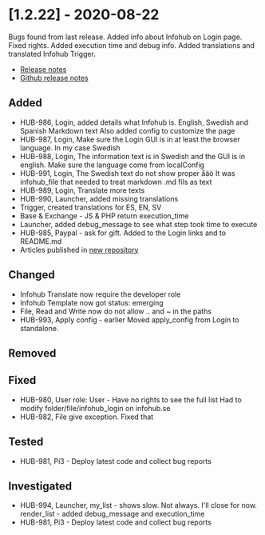 # [1.2.22] - 2020-08-22

Bugs found from last release. Added info about Infohub on Login page. Fixed rights. Added execution time and debug info. Added translations and translated Infohub Trigger. 

* [Release notes](main,release_v1v2v22)
* [Github release notes](https://github.com/peterlembke/infohub/releases/tag/v1.2.22)

## Added
* HUB-986, Login, added details what Infohub is. English, Swedish and Spanish Markdown text
    Also added config to customize the page
* HUB-987, Login, Make sure the Login GUI is in at least the browser language. In my case Swedish
* HUB-988, Login, The information text is in Swedish and the GUI is in english. Make sure the language come from localConfig
* HUB-991, Login, The Swedish text do not show proper åäö
    It was infohub_file that needed to treat markdown .md fils as text
* HUB-989, Login, Translate more texts
* HUB-990, Launcher, added missing translations
* Trigger, created translations for ES, EN, SV
* Base & Exchange - JS & PHP return execution_time
* Launcher, added debug_message to see what step took time to execute
* HUB-985, Paypal - ask for gift. Added to the Login links and to README.md
* Articles published in [new repository](https://github.com/peterlembke/infohub-articles#readme)

## Changed
* Infohub Translate now require the developer role
* Infohub Template now got status: emerging
* File, Read and Write now do not allow .. and ~ in the paths
* HUB-993, Apply config - earlier
    Moved apply_config from Login to standalone.

## Removed

## Fixed
* HUB-980, User role: User - Have no rights to see the full list
    Had to modify folder/file/infohub_login on infohub.se
* HUB-982, File give exception. Fixed that

## Tested
* HUB-981, Pi3 - Deploy latest code and collect bug reports

## Investigated
* HUB-994, Launcher, my_list - shows slow. Not always. I'll close for now.
    render_list - added debug_message and execution_time
* HUB-981, Pi3 - Deploy latest code and collect bug reports
